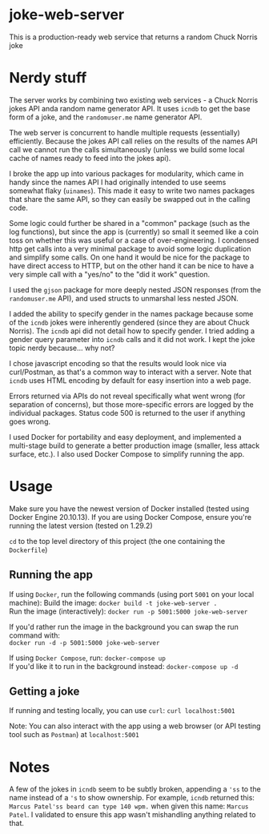 # joke-web-server
This is a production-ready web service that returns a random Chuck Norris joke

# Nerdy stuff
The server works by combining two existing web services - a Chuck Norris jokes API anda random name generator API. It uses `icndb` to get the base form of a joke, and the `randomuser.me` name generator API.

The web server is concurrent to handle multiple requests (essentially) efficiently. Because the jokes API call relies on the results of the names API call we cannot run the calls simultaneously (unless we build some local cache of names ready to feed into the jokes api).

I broke the app up into various packages for modularity, which came in handy since the names API I had originally intended to use seems somewhat flaky (`uinames`). This made it easy to write two names packages that share the same API, so they can easily be swapped out in the calling code.

Some logic could further be shared in a "common" package (such as the log functions),
but since the app is (currently) so small it seemed like a coin toss on whether this was useful or a case of over-engineering. I condensed http get calls into a very minimal package to avoid some logic duplication and simplify some calls. On one hand it would be nice for the package to have direct access to HTTP, but on the other hand it can be nice to have a very simple call with a "yes/no" to the "did it work" question.

I used the `gjson` package for more deeply nested JSON responses (from the `randomuser.me` API), and used structs to unmarshal less nested JSON.

I added the ability to specify gender in the names package because some of the `icndb` jokes were inherently gendered (since they are about Chuck Norris). The `icndb` api did not detail how to specify gender. I tried adding a gender query parameter into
`icndb` calls and it did not work. I kept the joke topic nerdy because... why not?

I chose javascript encoding so that the results would look nice via curl/Postman, as that's a common way to interact with a server. Note that `icndb` uses HTML encoding by default for easy insertion into a web page.

Errors returned via APIs do not reveal specifically what went wrong (for separation of concerns), but those more-specific errors are logged by the individual packages. Status code 500 is returned to the user if anything goes wrong.

I used Docker for portability and easy deployment, and implemented a multi-stage build to generate a better production image (smaller, less attack surface, etc.). I also used Docker Compose to simplify running the app.

# Usage
Make sure you have the newest version of Docker installed (tested using Docker Engine 20.10.13). If you are using Docker Compose, ensure you're running the latest version (tested on 1.29.2)

`cd` to the top level directory of this project (the one containing the `Dockerfile`)

## Running the app
If using `Docker`, run the following commands (using port `5001` on your local machine):
Build the image: `docker build -t joke-web-server .`  
Run the image (interactively): `docker run -p 5001:5000 joke-web-server`  

If you'd rather run the image in the background you can swap the run command with:  
`docker run -d -p 5001:5000 joke-web-server`  

If using `Docker Compose`, run: `docker-compose up`  
If you'd like it to run in the background instead: `docker-compose up -d`  

## Getting a joke
If running and testing locally, you can use `curl`: `curl localhost:5001`  

Note: You can also interact with the app using a web browser (or API testing tool such as `Postman`) at `localhost:5001`

# Notes
A few of the jokes in `icndb` seem to be subtly broken, appending a `'ss` to the name instead of a `'s` to show ownership. For example, `icndb` returned this:
`Marcus Patel'ss beard can type 140 wpm.` when given this name: `Marcus Patel`. I validated to ensure this app wasn't mishandling anything related to that.